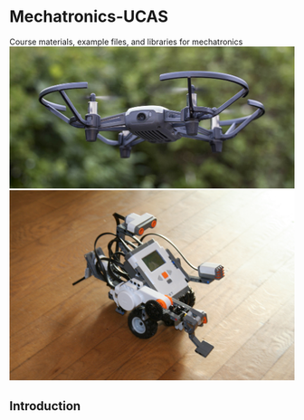 # Mechatronics-UCAS
Course materials, example files, and libraries for mechatronics
![flying drone](Assets/drone.jpg "Drone")
![nxt](Assets/nxt.jpg "NXT") 

## Introduction
